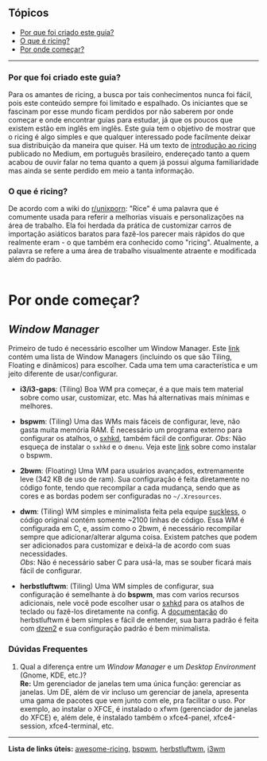## Tópicos

- [Por que foi criado este guia?](https://github.com/Valeyard1/Not-A-Bloat/blob/master/ricing/README.md#por-que-foi-criado-este-guia)
- [O que é ricing?](https://github.com/Valeyard1/Not-A-Bloat/blob/master/ricing/README.md#o-que-%C3%A9-ricing)
- [Por onde começar?](https://github.com/Valeyard1/Not-A-Bloat/blob/master/ricing/README.md#por-onde-come%C3%A7ar)

---

### Por que foi criado este guia?

Para os amantes de ricing, a busca por tais conhecimentos nunca foi fácil, pois este conteúdo sempre foi limitado e espalhado. Os iniciantes que se fascinam por esse mundo ficam perdidos por não saberem por onde começar e onde encontrar guias para estudar, já que os poucos que existem estão em inglês em inglês.
Este guia tem o objetivo de mostrar que o ricing é algo simples e que qualquer interessado pode facilmente deixar sua distribuição da maneira que quiser. Há um texto de [introdução ao ricing](https://medium.com/guiemitech/introdu%C3%A7%C3%A3o-ao-ricing-60243fab4275) publicado no Medium, em português brasileiro, endereçado tanto a quem acabou de ouvir falar no tema quanto a quem já possui alguma familiaridade mas ainda se sente perdido em meio a tanta informação.

### O que é ricing?

De acordo com a wiki do [r/unixporn](https://www.reddit.com/r/unixporn/):
"Rice" é uma palavra que é comumente usada para referir a melhorias visuais e personalizações na área de trabalho. Ela foi herdada da prática de customizar carros de importação asiáticos baratos para fazê-los parecer mais rápidos do que realmente eram - o que também era conhecido como "ricing". Atualmente, a palavra se refere a uma área de trabalho visualmente atraente e modificada além do padrão.
<br/>
<br/>

# Por onde começar?

## _Window Manager_
Primeiro de tudo é necessário escolher um Window Manager. Este [link](https://wiki.archlinux.org/index.php/Window_manager_%28Portugu%C3%AAs%29#Lista_de_gerenciadores_de_janela) contém uma lista de Window Managers (incluindo os que são Tiling, Floating e dinâmicos) para escolher. Cada uma tem uma característica e um jeito diferente de usar/configurar.

- **i3/i3-gaps**: (Tiling)
    Boa WM pra começar, é a que mais tem material sobre como usar, customizar, etc. Mas há alternativas mais mínimas e melhores.

- **bspwm**: (Tiling)
    Uma das WMs mais fáceis de configurar, leve, não gasta muita memória RAM. É necessário um programa externo para configurar os atalhos, o [sxhkd](https://github.com/baskerville/sxhkd), também fácil de configurar.
    _Obs_: Não esqueça de instalar o `sxhkd` e o `dmenu`. Veja este [link](https://mashn.github.io/artigos/instalando-e-configurando-o-bspwm.html) sobre como instalar o bspwm.

- **2bwm**: (Floating)
    Uma WM para usuários avançados, extremamente leve (342 KB de uso de ram). Sua configuração é feita diretamente no código fonte, tendo que recompilar a cada mudança, sendo que as cores e as bordas podem ser configuradas no `~/.Xresources`.

- **dwm**: (Tiling)
    WM simples e minimalista feita pela equipe [suckless](https://suckless.org/), o código original contém somente ~2100 linhas de código. Essa WM é configurada em C, e, assim como o 2bwm, é necessário recompilar sempre que adicionar/alterar alguma coisa. Existem patches que podem ser adicionados para customizar e deixá-la de acordo com suas necessidades.  
    _Obs_: Não é necessário saber C para usá-la, mas se souber ficará mais fácil de configurar.

- **herbstluftwm**: (Tiling)
    Uma WM simples de configurar, sua configuração é semelhante à do **bspwm**, mas com varios recursos adicionais, nele você pode escolher usar o [sxhkd](https://github.com/baskerville/sxhkd) para os atalhos de teclado ou fazê-los diretamente na config. A [documentação](https://herbstluftwm.org/news.html) do herbstluftwm é bem simples e fácil de entender, sua barra padrão é feita com [dzen2](https://github.com/robm/dzen) e sua configuração padrão é bem minimalista.

### Dúvidas Frequentes
1. Qual a diferença entre um _Window Manager_ e um _Desktop Environment_ (Gnome, KDE, etc.)?  
**Re:** Um gerenciador de janelas tem uma única função: gerenciar as janelas. Um DE, além de vir incluso um gerenciar de janela, apresenta uma gama de pacotes que vem junto com ele, pra facilitar o uso. Por exemplo, ao instalar o XFCE, é instalado o xfwm (gerenciador de janelas do XFCE) e, além dele, é instalado também o xfce4-panel, xfce4-session, xfce4-terminal, etc.

---

**Lista de links úteis:** [awesome-ricing](awesome-ricing.md), [bspwm](https://github.com/baskerville/bspwm/blob/master/doc/bspwm.1.asciidoc), [herbstluftwm](https://herbstluftwm.org/news.html), [i3wm](https://i3wm.org/docs/userguide.html)
